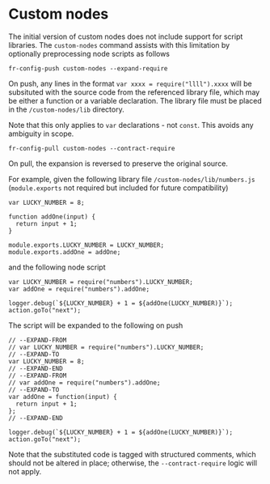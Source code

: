 # Custom nodes

The initial version of custom nodes does not include support for script libraries. The `custom-nodes` command assists with this limitation by optionally preprocessing node scripts as follows

`fr-config-push custom-nodes --expand-require`

On push, any lines in the format `var xxxx = require("llll").xxxx` will be subsituted with the source code from the referenced library file, which may be either a function or a variable declaration. The library file must be placed in the `/custom-nodes/lib` directory.

Note that this only applies to `var` declarations - not `const`. This avoids any ambiguity in scope.

`fr-config-pull custom-nodes --contract-require`

On pull, the expansion is reversed to preserve the original source.

For example, given the following library file `/custom-nodes/lib/numbers.js` (`module.exports` not required but included for future compatibility)

```
var LUCKY_NUMBER = 8;

function addOne(input) {
  return input + 1;
}

module.exports.LUCKY_NUMBER = LUCKY_NUMBER;
module.exports.addOne = addOne;
```

and the following node script

```
var LUCKY_NUMBER = require("numbers").LUCKY_NUMBER;
var addOne = require("numbers").addOne;

logger.debug(`${LUCKY_NUMBER} + 1 = ${addOne(LUCKY_NUMBER)}`);
action.goTo("next");
```

The script will be expanded to the following on push

```
// --EXPAND-FROM
// var LUCKY_NUMBER = require("numbers").LUCKY_NUMBER;
// --EXPAND-TO
var LUCKY_NUMBER = 8;
// --EXPAND-END
// --EXPAND-FROM
// var addOne = require("numbers").addOne;
// --EXPAND-TO
var addOne = function(input) {
  return input + 1;
};
// --EXPAND-END

logger.debug(`${LUCKY_NUMBER} + 1 = ${addOne(LUCKY_NUMBER)}`);
action.goTo("next");
```

Note that the substituted code is tagged with structured comments, which should not be altered in place; otherwise, the `--contract-require` logic will not apply.
